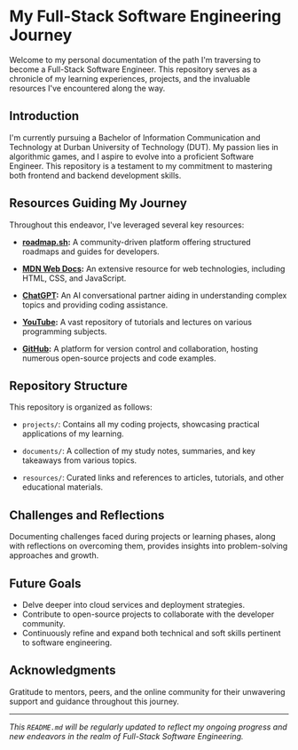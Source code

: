 # My Full-Stack Software Engineering Journey

Welcome to my personal documentation of the path I'm traversing to become a Full-Stack Software Engineer. This repository serves as a chronicle of my learning experiences, projects, and the invaluable resources I've encountered along the way.

## Introduction

I'm currently pursuing a Bachelor of Information Communication and Technology at Durban University of Technology (DUT). My passion lies in algorithmic games, and I aspire to evolve into a proficient Software Engineer. This repository is a testament to my commitment to mastering both frontend and backend development skills.

## Resources Guiding My Journey

Throughout this endeavor, I've leveraged several key resources:

- **[roadmap.sh](https://roadmap.sh/):** A community-driven platform offering structured roadmaps and guides for developers.
  
- **[MDN Web Docs](https://developer.mozilla.org/):** An extensive resource for web technologies, including HTML, CSS, and JavaScript.
  
- **[ChatGPT](https://chatgpt.com/):** An AI conversational partner aiding in understanding complex topics and providing coding assistance.
  
- **[YouTube](https://www.youtube.com/):** A vast repository of tutorials and lectures on various programming subjects.
  
- **[GitHub](https://github.com/):** A platform for version control and collaboration, hosting numerous open-source projects and code examples.

## Repository Structure

This repository is organized as follows:

- `projects/`: Contains all my coding projects, showcasing practical applications of my learning.
  
- `documents/`: A collection of my study notes, summaries, and key takeaways from various topics.
  
- `resources/`: Curated links and references to articles, tutorials, and other educational materials.

## Challenges and Reflections

Documenting challenges faced during projects or learning phases, along with reflections on overcoming them, provides insights into problem-solving approaches and growth.

## Future Goals

- Delve deeper into cloud services and deployment strategies.
- Contribute to open-source projects to collaborate with the developer community.
- Continuously refine and expand both technical and soft skills pertinent to software engineering.

## Acknowledgments

Gratitude to mentors, peers, and the online community for their unwavering support and guidance throughout this journey.

---

*This `README.md` will be regularly updated to reflect my ongoing progress and new endeavors in the realm of Full-Stack Software Engineering.*